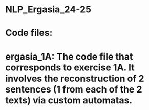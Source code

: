 # NLP_Ergasia_24-25

# Code files:

# ergasia_1A: The code file that corresponds to exercise 1A. It involves the reconstruction of 2 sentences (1 from each of the 2 texts) via custom automatas.